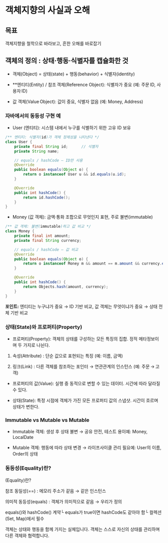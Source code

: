 # 객체지향의 사실과 오해

## 목표
객체지향을 철학으로 바라보고, 흔한 오해를 바로잡기

## 객체의 정의 : 상태·행동·식별자를 캡슐화한 것

- 객체(Object) = 상태(state) + 행동(behavior) + 식별자(identity)

- **엔티티(Entity) / 참조 객체(Reference Object): 식별자가 중요 (예: 주문 ID, 사용자 ID)

- 값 객체(Value Object): 값이 중요, 식별자 없음 (예: Money, Address)

### 자바에서의 동등성 구현 예

- User (엔티티): 시스템 내에서 누구를 식별하기 위한 고유 ID 보유

```java
/** 엔티티: 식별자(id)가 객체 정체성을 나타낸다 */
class User {
    private final String id;      // 식별자
    private String name;

    // equals / hashCode — ID만 사용
    @Override
    public boolean equals(Object o) {
        return o instanceof User u && id.equals(u.id);
    }

    @Override
    public int hashCode() {
        return id.hashCode();
    }
}    
```

- Money (값 객체): 금액·통화 조합으로 무엇인지 표현, 주로 불변(immutable)

```java
/** 값 객체: 불변(immutable)하고 값 비교 */
class Money {
    private final int amount;
    private final String currency;

    // equals / hashCode — 값 비교
    @Override
    public boolean equals(Object o) {
        return o instanceof Money m && amount == m.amount && currency.equals(m.currency);
    }

    @Override
    public int hashCode() {
        return Objects.hash(amount, currency);
    }
}
```     
**포인트:** 엔티티는 누구냐가 중요 → ID 기반 비교, 값 객체는 무엇이냐가 중요 → 상태 전체 기반 비교

### 상태(State)와 프로퍼티(Property)

- 프로퍼티(Property): 객체의 상태를 구성하는 모든 특징의 집합. 정적 메타정보이며 두 가지로 나뉜다.

1. 속성(Attribute) : 단순 값으로 표현되는 특징 (예: 이름, 금액)

2. 링크(Link) : 다른 객체를 참조하는 포인터 → 연관관계의 인스턴스 (예: 주문 → 고객)

- 프로퍼티의 값(Value): 실행 중 동적으로 변할 수 있는 데이터. 시간에 따라 달라질 수 있다.

- 상태(State): 특정 시점에 객체가 가진 모든 프로퍼티 값의 스냅샷. 시간이 흐르며 상태가 변한다.

### Immutable vs Mutable vs Mutable

- Immutable 객체: 생성 후 상태 불변 → 공유 안전, 테스트 용이예: Money, LocalDate

- Mutable 객체: 행동에 따라 상태 변경 → 라이프사이클 관리 필요예: User의 이름, Order의 상태

### 동등성(Equality)란?

(Equality)란?

참조 동일성(==) : 메모리 주소가 같음 → 같은 인스턴스

의미적 동등성(equals) : 객체가 의미적으로 같음 → 우리가 정의

equals()와 hashCode() 계약└ equals가 true이면 hashCode도 같아야 함└ 컬렉션(Set, Map)에서 필수

객체는 상태와 행동을 함께 가지는 실체입니다.
객체는 스스로 자신의 상태를 관리하며 다른 객체와 협력합니다.
